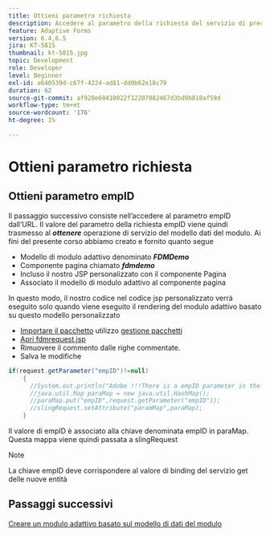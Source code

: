 ```yaml
---
title: Ottieni parametro richiesta
description: Accedere al parametro della richiesta del servizio di precompilazione di un modello di dati del modulo
feature: Adaptive Forms
version: 6.4,6.5
jira: KT-5815
thumbnail: kt-5815.jpg
topic: Development
role: Developer
level: Beginner
exl-id: a640539d-c67f-4224-ad81-dd0b62e18c79
duration: 62
source-git-commit: af928e60410022f12207082467d3bd9b818af59d
workflow-type: tm+mt
source-wordcount: '176'
ht-degree: 1%

---
```


# Ottieni parametro richiesta

## Ottieni parametro empID

Il passaggio successivo consiste nell’accedere al parametro empID dall’URL. Il valore del parametro della richiesta empID viene quindi trasmesso al **_ottenere_** operazione di servizio del modello dati del modulo.
Ai fini del presente corso abbiamo creato e fornito quanto segue

* Modello di modulo adattivo denominato **_FDMDemo_**
* Componente pagina chiamato **_fdmdemo_**
* Incluso il nostro JSP personalizzato con il componente Pagina
* Associato il modello di modulo adattivo al componente pagina

In questo modo, il nostro codice nel codice jsp personalizzato verrà eseguito solo quando viene eseguito il rendering del modulo adattivo basato su questo modello personalizzato

* [Importare il pacchetto](assets/template-page-component.zip) utilizzo [gestione pacchetti](http://localhost:4502/crx/packmgr/index.jsp)
* [Apri fdmrequest.jsp](http://localhost:4502/crx/de/index.jsp#/apps/fdmdemo/component/page/fdmdemo/fdmrequest.jsp)
* Rimuovere il commento dalle righe commentate.
* Salva le modifiche

```java
if(request.getParameter("empID")!=null)
    {
      //System.out.println("Adobe !!!There is a empID parameter in the request "+request.getParameter("empID"));
      //java.util.Map paraMap = new java.util.HashMap();
      //paraMap.put("empID",request.getParameter("empID"));
      //slingRequest.setAttribute("paramMap",paraMap);
    }
```

Il valore di empID è associato alla chiave denominata empID in paraMap. Questa mappa viene quindi passata a slingRequest

>[!NOTE]
>
>La chiave empID deve corrispondere al valore di binding del servizio get delle nuove entità

## Passaggi successivi

[Creare un modulo adattivo basato sul modello di dati del modulo](./create-adaptive-form.md)
